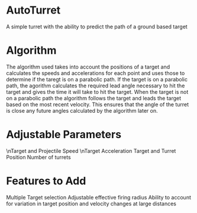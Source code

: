 # AutoTurret
A simple turret with the ability to predict the path of a ground based target

# Algorithm
The algorithm used takes into account the positions of a target and calculates 
the speeds and accelerations for each point and uses those to determine if the 
taregt is on a parabolic path. If the target is on a parabolic path, the agorithm 
calculates the required lead angle necessary to hit the target and gives the time
it will take to hit the target. When the target is not on a parabolic path the algorithm
follows the target and leads the target based on the most recent velocity. This ensures
that the angle of the turret is close any future angles calculated by the algorithm
later on.

# Adjustable Parameters
\nTarget and Projectile Speed
\nTarget Acceleration
Target and Turret Position
Number of turrets

# Features to Add
Multiple Target selection
Adjustable effective firing radius
Ability to account for variation in target position and velocity changes at large distances

